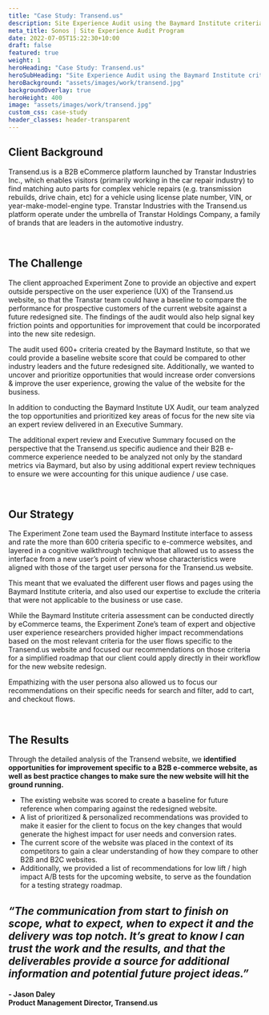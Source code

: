 ```yaml
---
title: "Case Study: Transend.us"
description: Site Experience Audit using the Baymard Institute criteria to help a lead automotive industry client identify user flow improvement opportunities ahead of website redesign
meta_title: Sonos | Site Experience Audit Program
date: 2022-07-05T15:22:30+10:00
draft: false
featured: true
weight: 1
heroHeading: "Case Study: Transend.us"
heroSubHeading: "Site Experience Audit using the Baymard Institute criteria to help a lead automotive industry client identify user flow improvement opportunities ahead of website redesign"
heroBackground: "assets/images/work/transend.jpg"
backgroundOverlay: true
heroHeight: 400
image: "assets/images/work/transend.jpg"
custom_css: case-study
header_classes: header-transparent
---
```


## Client Background

Transend.us is a B2B eCommerce platform launched by Transtar Industries Inc.,  which enables visitors (primarily working in the car repair industry) to find matching auto parts for complex vehicle repairs (e.g. transmission rebuilds, drive chain, etc) for a vehicle using license plate number, VIN, or year-make-model-engine type. Transtar Industries with the Transend.us platform operate under the umbrella of Transtar Holdings Company, a family of brands that are leaders in the automotive industry. 

<br>

## The Challenge

The client approached Experiment Zone to provide an objective and expert outside perspective on the user experience (UX) of the Transend.us website, so that the Transtar team could have a baseline to compare the performance for prospective customers of the current website against a future redesigned site. The findings of the audit would also help signal key friction points and opportunities for improvement that could be incorporated into the new site redesign. 

The audit used 600+ criteria created by the Baymard Institute, so that we could provide a baseline website score that could be compared to other industry leaders and the future redesigned site.  Additionally, we wanted to uncover and prioritize opportunities that would increase order conversions & improve the user experience,  growing the value of the website for the business.

In addition to conducting the Baymard Institute UX Audit, our team analyzed the top opportunities and prioritized key areas of focus for the new site via an expert review delivered in an Executive Summary.  

The additional expert review and Executive Summary focused on the perspective that the Transend.us specific audience and their B2B e-commerce experience needed to be analyzed not only by the standard metrics via Baymard, but also by using additional expert review techniques to ensure we were accounting for this unique audience / use case. 


<br>

## Our Strategy

The Experiment Zone team used the Baymard Institute interface to assess and rate the more than 600 criteria specific to e-commerce websites, and layered in a cognitive walkthrough technique that allowed us to assess the interface from a new user’s point of view whose characteristics were aligned with those of the target user persona for the Transend.us website. 

This meant that  we evaluated the different user flows and pages using the Baymard Institute criteria, and also used our expertise to exclude the criteria that were not applicable to the business or use case.

While the Baymard Institute criteria assessment can be conducted directly by eCommerce teams, the Experiment Zone’s team of expert and objective user experience researchers provided higher impact recommendations based on the most relevant criteria for the user flows specific to the Transend.us website and focused our recommendations on those criteria for a simplified roadmap that our client could apply directly in their workflow for the new website redesign. 

Empathizing with the user persona also allowed us to focus our recommendations on their specific needs for search and filter, add to cart, and checkout flows. 


<br>

## The Results

Through the detailed analysis of the Transend website, we **identified opportunities for improvement specific to a B2B e-commerce website, as well as best practice changes to make sure the new website will hit the ground running.**


<ul>
    <li>The existing website was scored to create a baseline for future reference when comparing against the redesigned website.  </li>
    <li>A list of prioritized & personalized recommendations was provided to make it easier for the client to focus on the key changes that would generate the highest impact for user needs and conversion rates.  </li>
    <li>The current score of the website was placed in the context of its competitors to gain a clear understanding of how they compare to other B2B and B2C websites. 
  </li>
    <li>Additionally, we provided a list of recommendations for low lift / high impact A/B tests for the upcoming website, to serve as the foundation for a testing strategy roadmap. 
  </li>
</ul>


<br>

<div><b><i style="font-size: 1.3rem">“The communication from start to finish on scope, what to expect, when to expect it and the delivery was top notch. It’s great to know I can trust the work and the results, and that the deliverables provide a source for additional information and potential future project ideas.”</i></b>
</div>
<div class="container">
    <div class="row ml-1">
        <div class="col-12 col-md-6">
            <h4 class="pt-1 ml-1 text-left">- Jason Daley <br> Product Management Director, Transend.us</h4>
        </div>
    </div>
</div>

<br>

